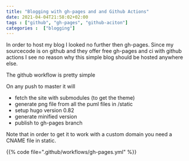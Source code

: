 ```yaml
---
title: "Blogging with gh-pages and and Github Actions"
date: 2021-04-04T21:58:02+02:00
tags : ["github", "gh-pages", "github-aciton"]
categories :  ["blogging"]
---
```


In order to host my blog I looked no further then gh-pages. Since my sourcecode is on github and they offer free gh-pages and ci with github actions I see no reason why this simple blog should be hosted anywhere else.


The github workflow is pretty simple

On any push to master it will
 - fetch the site with submodules (to get the theme)
 - generate png file from all the puml files in /static
 - setup hugo version 0.82
 - generate minified version
 - publish to gh-pages branch

Note that in order to get it to work with a custom domain you need a CNAME file in static.

{{% code file=".github/workflows/gh-pages.yml" %}}

